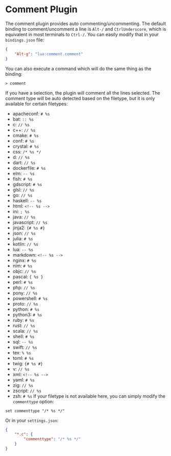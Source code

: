 # Comment Plugin
The comment plugin provides auto commenting/uncommenting.
The default binding to comment/uncomment a line is `Alt-/`
and `CtrlUnderscore`, which is equivalent in most terminals
to `Ctrl-/`. You can easily modify that in your `bindings.json`
file:
```json
{
    "Alt-g": "lua:comment.comment"
}
```
You can also execute a command which will do the same thing as
the binding:
```
> comment
```
If you have a selection, the plugin will comment all the lines
selected.
The comment type will be auto detected based on the filetype,
but it is only available for certain filetypes:
* apacheconf: `# %s`
* bat: `:: %s`
* c: `// %s`
* c++: `// %s`
* cmake: `# %s`
* conf: `# %s`
* crystal: `# %s`
* css: `/* %s */`
* d: `// %s`
* dart: `// %s`
* dockerfile: `# %s`
* elm: `-- %s`
* fish: `# %s`
* gdscript: `# %s`
* glsl: `// %s`
* go: `// %s`
* haskell: `-- %s`
* html: `<!-- %s -->`
* ini: `; %s`
* java: `// %s`
* javascript: `// %s`
* jinja2: `{# %s #}`
* json: `// %s`
* julia: `# %s`
* kotlin: `// %s`
* lua: `-- %s`
* markdown: `<!-- %s -->`
* nginx: `# %s`
* nim: `# %s`
* objc: `// %s`
* pascal: `{ %s }`
* perl: `# %s`
* php: `// %s`
* pony: `// %s`
* powershell: `# %s`
* proto: `// %s`
* python: `# %s`
* python3: `# %s`
* ruby: `# %s`
* rust: `// %s`
* scala: `// %s`
* shell: `# %s`
* sql: `-- %s`
* swift: `// %s`
* tex: `% %s`
* toml: `# %s`
* twig: `{# %s #}`
* v: `// %s`
* xml: `<!-- %s -->`
* yaml: `# %s`
* zig: `// %s`
* zscript: `// %s`
* zsh: `# %s`
If your filetype is not available here, you can simply modify
the `commenttype` option:
```
set commenttype "/* %s */"
```
Or in your `settings.json`:
```json
{
    "*.c": {
        "commenttype": "/* %s */"
    }
}
```